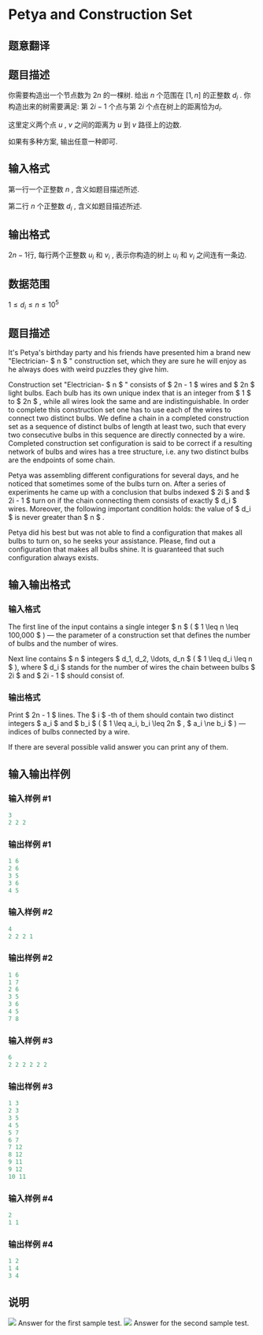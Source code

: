 # Petya and Construction Set

## 题意翻译

## 题目描述

你需要构造出一个节点数为 $2n$ 的一棵树. 给出 $n$ 个范围在 $[1, n]$ 的正整数 $d_i$ . 你构造出来的树需要满足: 第 $2i - 1$ 个点与第 $2i$ 个点在树上的距离恰为$d_i$.

这里定义两个点 $u$ , $v$ 之间的距离为 $u$ 到 $v$ 路径上的边数.

如果有多种方案, 输出任意一种即可.

## 输入格式

第一行一个正整数 $n$ , 含义如题目描述所述.

第二行 $n$ 个正整数 $d_i$ , 含义如题目描述所述.

## 输出格式

$2n-1$行, 每行两个正整数 $u_i$ 和 $v_i$ , 表示你构造的树上 $u_i$ 和 $v_i$ 之间连有一条边.

## 数据范围

$1 \leq d_i \leq n \leq 10^5$

## 题目描述

It's Petya's birthday party and his friends have presented him a brand new "Electrician- $ n $ " construction set, which they are sure he will enjoy as he always does with weird puzzles they give him.

Construction set "Electrician- $ n $ " consists of $ 2n - 1 $ wires and $ 2n $ light bulbs. Each bulb has its own unique index that is an integer from $ 1 $ to $ 2n $ , while all wires look the same and are indistinguishable. In order to complete this construction set one has to use each of the wires to connect two distinct bulbs. We define a chain in a completed construction set as a sequence of distinct bulbs of length at least two, such that every two consecutive bulbs in this sequence are directly connected by a wire. Completed construction set configuration is said to be correct if a resulting network of bulbs and wires has a tree structure, i.e. any two distinct bulbs are the endpoints of some chain.

Petya was assembling different configurations for several days, and he noticed that sometimes some of the bulbs turn on. After a series of experiments he came up with a conclusion that bulbs indexed $ 2i $ and $ 2i - 1 $ turn on if the chain connecting them consists of exactly $ d_i $ wires. Moreover, the following important condition holds: the value of $ d_i $ is never greater than $ n $ .

Petya did his best but was not able to find a configuration that makes all bulbs to turn on, so he seeks your assistance. Please, find out a configuration that makes all bulbs shine. It is guaranteed that such configuration always exists.

## 输入输出格式

### 输入格式

The first line of the input contains a single integer $ n $ ( $ 1 \leq n \leq 100\,000 $ ) — the parameter of a construction set that defines the number of bulbs and the number of wires.

Next line contains $ n $ integers $ d_1, d_2, \ldots, d_n $ ( $ 1 \leq d_i \leq n $ ), where $ d_i $ stands for the number of wires the chain between bulbs $ 2i $ and $ 2i - 1 $ should consist of.

### 输出格式

Print $ 2n - 1 $ lines. The $ i $ -th of them should contain two distinct integers $ a_i $ and $ b_i $ ( $ 1 \leq a_i, b_i \leq 2n $ , $ a_i \ne b_i $ ) — indices of bulbs connected by a wire.

If there are several possible valid answer you can print any of them.

## 输入输出样例

### 输入样例 #1

```cpp
3
2 2 2

```
### 输出样例 #1

```cpp
1 6
2 6
3 5
3 6
4 5

```
### 输入样例 #2

```cpp
4
2 2 2 1

```
### 输出样例 #2

```cpp
1 6
1 7
2 6
3 5
3 6
4 5
7 8

```
### 输入样例 #3

```cpp
6
2 2 2 2 2 2

```
### 输出样例 #3

```cpp
1 3
2 3
3 5
4 5
5 7
6 7
7 12
8 12
9 11
9 12
10 11

```
### 输入样例 #4

```cpp
2
1 1

```
### 输出样例 #4

```cpp
1 2
1 4
3 4

```
## 说明

 ![](https://cdn.luogu.com.cn/upload/vjudge_pic/CF1214E/653e46890165db1b6960166c1b7c5da6935781d3.png) Answer for the first sample test. ![](https://cdn.luogu.com.cn/upload/vjudge_pic/CF1214E/1e668da580416d0a9428bdcff70010776ff6715e.png) Answer for the second sample test.

